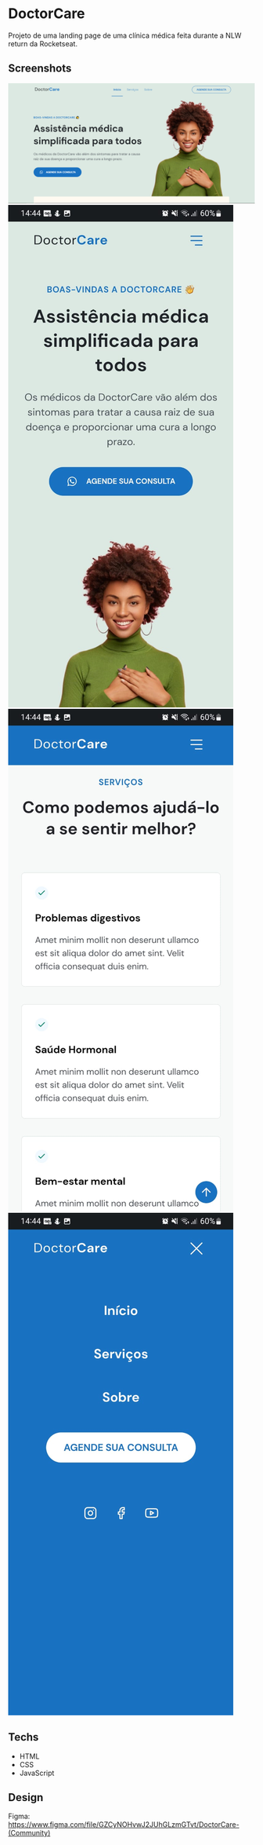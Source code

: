 # DoctorCare

Projeto de uma landing page de uma clínica médica feita durante a NLW return da Rocketseat.

## Screenshots

![App Screenshot](./assets/printNotebook.PNG)
![App Screenshot](./assets/printCelular1.jpg)
![App Screenshot](./assets/printCelular2.jpg)
![App Screenshot](./assets/printCelular3.jpg)

## Techs

- HTML
- CSS
- JavaScript

## Design
Figma: https://www.figma.com/file/GZCyNOHvwJ2JUhGLzmGTvt/DoctorCare-(Community)